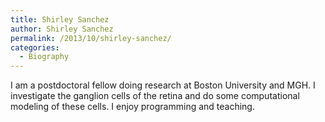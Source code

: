 ```yaml
---
title: Shirley Sanchez
author: Shirley Sanchez
permalink: /2013/10/shirley-sanchez/
categories:
  - Biography
---
```

I am a postdoctoral fellow doing research at Boston University and MGH. I investigate the ganglion cells of the retina and do some computational modeling of these cells. I enjoy programming and teaching.
